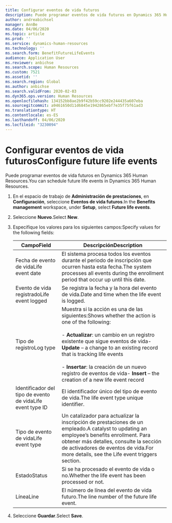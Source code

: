 ```yaml
---
title: Configurar eventos de vida futuros
description: Puede programar eventos de vida futuros en Dynamics 365 Human Resources.
author: andreabichsel
manager: AnnBe
ms.date: 04/06/2020
ms.topic: article
ms.prod: ''
ms.service: dynamics-human-resources
ms.technology: ''
ms.search.form: BenefitFutureLifeEvents
audience: Application User
ms.reviewer: anbichse
ms.search.scope: Human Resources
ms.custom: 7521
ms.assetid: ''
ms.search.region: Global
ms.author: anbichse
ms.search.validFrom: 2020-02-03
ms.dyn365.ops.version: Human Resources
ms.openlocfilehash: 134152bb8ae2b9f42b59cc9202e244435a607eba
ms.sourcegitcommit: a9461650d11d6845e1942865ebf7e35f75f61ad3
ms.translationtype: HT
ms.contentlocale: es-ES
ms.lasthandoff: 04/06/2020
ms.locfileid: "3230094"
---
```

# <a name="configure-future-life-events"></a><span data-ttu-id="0f3ca-103">Configurar eventos de vida futuros</span><span class="sxs-lookup"><span data-stu-id="0f3ca-103">Configure future life events</span></span>

<span data-ttu-id="0f3ca-104">Puede programar eventos de vida futuros en Dynamics 365 Human Resources.</span><span class="sxs-lookup"><span data-stu-id="0f3ca-104">You can schedule future life events in Dynamics 365 Human Resources.</span></span>

1. <span data-ttu-id="0f3ca-105">En el espacio de trabajo de **Administración de prestaciones**, en **Configuración**, seleccione **Eventos de vida futuros**.</span><span class="sxs-lookup"><span data-stu-id="0f3ca-105">In the **Benefits management** workspace, under **Setup**, select **Future life events**.</span></span>

2. <span data-ttu-id="0f3ca-106">Seleccione **Nuevo**.</span><span class="sxs-lookup"><span data-stu-id="0f3ca-106">Select **New**.</span></span>

3. <span data-ttu-id="0f3ca-107">Especifique los valores para los siguientes campos:</span><span class="sxs-lookup"><span data-stu-id="0f3ca-107">Specify values for the following fields:</span></span>

   | <span data-ttu-id="0f3ca-108">Campo</span><span class="sxs-lookup"><span data-stu-id="0f3ca-108">Field</span></span> | <span data-ttu-id="0f3ca-109">Descripción</span><span class="sxs-lookup"><span data-stu-id="0f3ca-109">Description</span></span> |
   | --- | --- |
   | <span data-ttu-id="0f3ca-110">Fecha de evento de vida</span><span class="sxs-lookup"><span data-stu-id="0f3ca-110">Life event date</span></span> | <span data-ttu-id="0f3ca-111">El sistema procesa todos los eventos durante el periodo de inscripción que ocurren hasta esta fecha.</span><span class="sxs-lookup"><span data-stu-id="0f3ca-111">The system processes all events during the enrollment period that occur up until this date.</span></span> |
   | <span data-ttu-id="0f3ca-112">Evento de vida registrado</span><span class="sxs-lookup"><span data-stu-id="0f3ca-112">Life event logged</span></span> | <span data-ttu-id="0f3ca-113">Se registra la fecha y la hora del evento de vida.</span><span class="sxs-lookup"><span data-stu-id="0f3ca-113">Date and time when the life event is logged.</span></span> |
   | <span data-ttu-id="0f3ca-114">Tipo de registro</span><span class="sxs-lookup"><span data-stu-id="0f3ca-114">Log type</span></span> | <span data-ttu-id="0f3ca-115">Muestra si la acción es una de las siguientes:</span><span class="sxs-lookup"><span data-stu-id="0f3ca-115">Shows whether the action is one of the following:</span></span></br></br><span data-ttu-id="0f3ca-116">- **Actualizar**: un cambio en un registro existente que sigue eventos de vida</span><span class="sxs-lookup"><span data-stu-id="0f3ca-116">- **Update** – a change to an existing record that is tracking life events</span></span></br></br><span data-ttu-id="0f3ca-117">- **Insertar**: la creación de un nuevo registro de eventos de vida</span><span class="sxs-lookup"><span data-stu-id="0f3ca-117">- **Insert** – the creation of a new life event record</span></span> |
   | <span data-ttu-id="0f3ca-118">Identificador del tipo de evento de vida</span><span class="sxs-lookup"><span data-stu-id="0f3ca-118">Life event type ID</span></span> | <span data-ttu-id="0f3ca-119">El identificador único del tipo de evento de vida.</span><span class="sxs-lookup"><span data-stu-id="0f3ca-119">The life event type unique identifier.</span></span> |
   | <span data-ttu-id="0f3ca-120">Tipo de evento de vida</span><span class="sxs-lookup"><span data-stu-id="0f3ca-120">Life event type</span></span> | <span data-ttu-id="0f3ca-121">Un catalizador para actualizar la inscripción de prestaciones de un empleado.</span><span class="sxs-lookup"><span data-stu-id="0f3ca-121">A catalyst to updating an employee’s benefits enrollment.</span></span> <span data-ttu-id="0f3ca-122">Para obtener más detalles, consulte la sección de activadores de eventos de vida.</span><span class="sxs-lookup"><span data-stu-id="0f3ca-122">For more details, see the Life event triggers section.</span></span> |
   | <span data-ttu-id="0f3ca-123">Estado</span><span class="sxs-lookup"><span data-stu-id="0f3ca-123">Status</span></span> | <span data-ttu-id="0f3ca-124">Si se ha procesado el evento de vida o no.</span><span class="sxs-lookup"><span data-stu-id="0f3ca-124">Whether the life event has been processed or not.</span></span> |
   | <span data-ttu-id="0f3ca-125">Línea</span><span class="sxs-lookup"><span data-stu-id="0f3ca-125">Line</span></span> | <span data-ttu-id="0f3ca-126">El número de línea del evento de vida futuro.</span><span class="sxs-lookup"><span data-stu-id="0f3ca-126">The line number of the future life event.</span></span> |

4. <span data-ttu-id="0f3ca-127">Seleccione **Guardar**.</span><span class="sxs-lookup"><span data-stu-id="0f3ca-127">Select **Save**.</span></span> 
